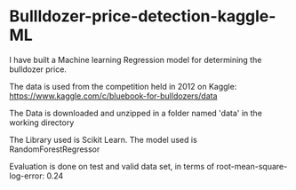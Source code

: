 # Bullldozer-price-detection-kaggle-ML

I have built a Machine learning Regression model for determining the bulldozer price.

The data is used from the competition held in 2012 on Kaggle: https://www.kaggle.com/c/bluebook-for-bulldozers/data

The Data is downloaded and unzipped in a folder named 'data' in the working directory

The Library used is Scikit Learn.
The model used is RandomForestRegressor

Evaluation is done on test and valid data set, in terms of root-mean-square-log-error: 0.24
